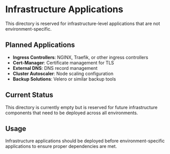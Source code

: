 # Infrastructure Applications

This directory is reserved for infrastructure-level applications that are not environment-specific.

## Planned Applications

- **Ingress Controllers**: NGINX, Traefik, or other ingress controllers
- **Cert-Manager**: Certificate management for TLS
- **External DNS**: DNS record management
- **Cluster Autoscaler**: Node scaling configuration
- **Backup Solutions**: Velero or similar backup tools

## Current Status

This directory is currently empty but is reserved for future infrastructure components that need to be deployed across all environments.

## Usage

Infrastructure applications should be deployed before environment-specific applications to ensure proper dependencies are met.
